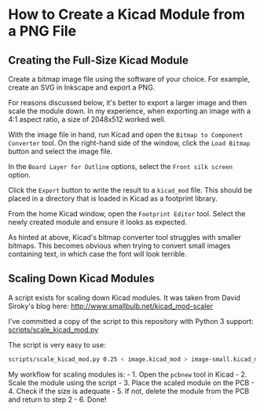 # How to Create a Kicad Module from a PNG File

## Creating the Full-Size Kicad Module

Create a bitmap image file using the software of your choice. For example,
create an SVG in Inkscape and export a PNG.

For reasons discussed below, it's better to export a larger image and then
scale the module down. In my experience, when exporting an image with a 4:1
aspect ratio, a size of 2048x512 worked well.

With the image file in hand, run Kicad and open the `Bitmap to Component
Converter` tool. On the right-hand side of the window, click the `Load Bitmap`
button and select the image file.

In the `Board Layer for Outline` options, select the `Front silk screen` option.

Click the `Export` button to write the result to a `kicad_mod` file. This
should be placed in a directory that is loaded in Kicad as a footprint library.

From the home Kicad window, open the `Footprint Editor` tool. Select the newly
created module and ensure it looks as expected.

As hinted at above, Kicad's bitmap converter tool struggles with smaller
bitmaps. This becomes obvious when trying to convert small images containing
text, in which case the font will look terrible.

## Scaling Down Kicad Modules

A script exists for scaling down Kicad modules. It was taken from David
Siroky's blog here:
http://www.smallbulb.net/kicad_mod-scaler

I've committed a copy of the script to this repository with Python 3 support:
[scripts/scale_kicad_mod.py](../../scripts/scale_kicad_mod.py)

The script is very easy to use:
```bash
scripts/scale_kicad_mod.py 0.25 < image.kicad_mod > image-small.kicad_mod
```

My workflow for scaling modules is:
    - 1. Open the `pcbnew` tool in Kicad
    - 2. Scale the module using the script
    - 3. Place the scaled module on the PCB
    - 4. Check if the size is adequate
        - 5. If not, delete the module from the PCB and return to step 2
    - 6. Done!
